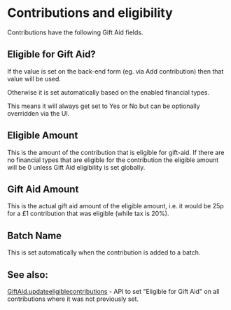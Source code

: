 # Contributions and eligibility

Contributions have the following Gift Aid fields.

## Eligible for Gift Aid?

If the value is set on the back-end form (eg. via Add contribution) then that
value will be used.

Otherwise it is set automatically based on the enabled financial types.

This means it will always get set to Yes or No but can be optionally overridden via the UI.

## Eligible Amount

This is the amount of the contribution that is eligible for gift-aid. If there
are no financial types that are eligible for the contribution the eligible
amount will be 0 unless Gift Aid eligibility is set globally.

## Gift Aid Amount

This is the actual gift aid amount of the eligible amount, i.e. it would be 25p
for a £1 contribution that was eligible (while tax is 20%).

## Batch Name

This is set automatically when the contribution is added to a batch.

## See also:

[GiftAid.updateeligiblecontributions](api.md) - API to set "Eligible for Gift Aid" on all contributions where it was not previously set.
